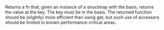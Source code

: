 Returns a fn that, given an instance of a structmap with the basis,
  returns the value at the key.  The key must be in the basis. The
  returned function should be (slightly) more efficient than using
  get, but such use of accessors should be limited to known
  performance-critical areas.